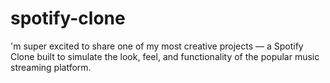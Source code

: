 # spotify-clone
'm super excited to share one of my most creative projects — a Spotify Clone built to simulate the look, feel, and functionality of the popular music streaming platform.
